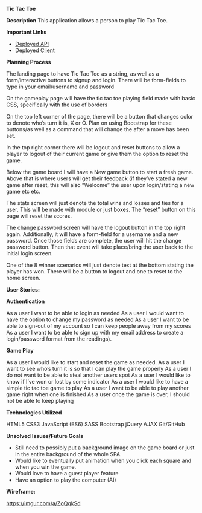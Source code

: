**Tic Tac Toe**

**Description**
This application allows a person to play Tic Tac Toe.

**Important Links**

- [Deployed API](https://bhmdev.github.io/tictactoe/)
- [Deployed Client](https://github.com/bhmdev/tictactoe)

**Planning Process**

The landing page to have Tic Tac Toe as a string, as well as a form/interactive buttons to signup and login. There will be form-fields to type in your email/username and password

On the gameplay page will have the tic tac toe playing field made with basic CSS, specifically with the use of borders

On the top left corner of the page, there will be a button that changes color to denote who’s turn it is, X or O. Plan on using Bootstrap for these buttons/as well as a command that will change the after a move has been set.

In the top right corner there will be logout and reset buttons to allow a player to logout of their current game or give them the option to reset the game.

Below the game board I will have a New game button to start a fresh game. Above that is where users will get their feedback (if they’ve stated a new game after reset, this will also “Welcome” the user upon login/stating a new game etc etc.

The stats screen will just denote the total wins and losses and ties for a user. This will be made with module or just boxes. The “reset” button on this page will reset the scores.

The change password screen will have the logout button in the top right again. Additionally, it will have a form-field for a username and a new password. Once those fields are complete, the user will hit the change password button. Then that event will take place/bring the user back to the initial login screen.

One of the 8 winner scenarios will just denote text at the bottom stating the player has won. There will be a button to logout and one to reset to the home screen.

**User Stories:**

**Authentication**

As a user I want to be able to login as needed
As a user I would want to have the option to change my password as needed
As a user I want to be able to sign-out of my account so I can keep people away from my scores
As a user I want to be able to sign up with my email address to create a login/password format from the readings).

**Game Play**

As a user I would like to start and reset the game as needed.
As a user I want to see who’s turn it is so that I can play the game properly
As a user I do not want to be able to steal another users spot
As a user I would like to know if I’ve won or lost by some indicator
As a user I would like to have a simple tic tac toe game to play
As a user I want to be able to play another game right when one is finished
As a user once the game is over, I should not be able to keep playing

**Technologies Utilized**

HTML5
CSS3
JavaScript (ES6)
SASS
Bootstrap
jQuery
AJAX
Git/GitHub

**Unsolved Issues/Future Goals**

- Still need to possibly put a background image on the game board or just in the entire background of the whole SPA.
- Would like to eventually put animation when you click each square and when you win the game.
- Would love to have a guest player feature
- Have an option to play the computer (AI)


**Wireframe:**

https://imgur.com/a/ZoQqkSd
